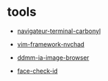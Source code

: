 # tools

- [navigateur-terminal-carbonyl](https://github.com/fathyb/carbonyl)

- [vim-framework-nvchad](https://nvchad.com/)

- [ddmm-ia-image-browser](https://ddmm.ai/)

- [face-check-id](https://facecheck.id/)